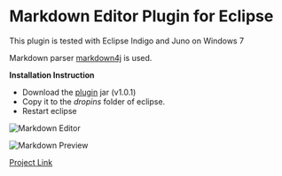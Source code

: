 # Markdown Editor Plugin for Eclipse

This plugin is tested with Eclipse Indigo and Juno on Windows 7

Markdown parser [markdown4j][m4j] is used.

**Installation Instruction**
* Download the [plugin][] jar (v1.0.1)
* Copy it to the *dropins* folder of eclipse.
* Restart eclipse

![Markdown Editor][md_editor]

![Markdown Preview][md_preview]

[Project Link][link]

[m4j]: https://code.google.com/p/markdown4j/
[plugin]: http://media.arundhaj.com/projects/markdown-plugin/org.arundhaj.markdown_1.0.1.201405141434.jar
[md_editor]: http://media.arundhj.com/projects/markdown-plugin/md-editor.jpg
[md_preview]: http://media.arundaj.com/projects/markdown-plugin/md-preview.jpg
[link]: http://arundhaj.com/projects/markdown-editor-plugin-eclipse.html